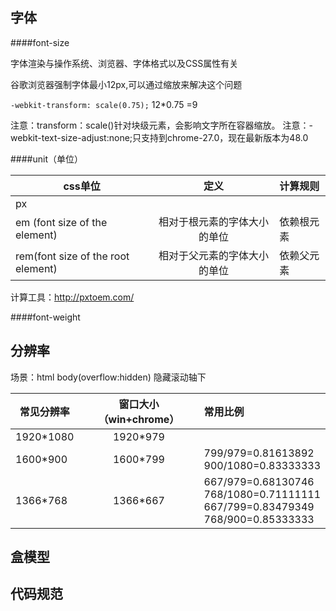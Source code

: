 字体
-----
  
####font-size

字体渲染与操作系统、浏览器、字体格式以及CSS属性有关

谷歌浏览器强制字体最小12px,可以通过缩放来解决这个问题

`-webkit-transform: scale(0.75);`  12*0.75 =9

注意：transform：scale()针对块级元素，会影响文字所在容器缩放。
注意：-webkit-text-size-adjust:none;只支持到chrome-27.0，现在最新版本为48.0

####unit（单位）

|css单位|定义       |计算规则|
|-------|:---------:|:-------|
|px     |           |        |
|em (font size of the element)  |  相对于根元素的字体大小的单位|依赖根元素|
|rem(font size of the root element)| 相对于父元素的字体大小的单位 |依赖父元素|


计算工具：http://pxtoem.com/

  
####font-weight


分辨率
------

场景：html body(overflow:hidden) 隐藏滚动轴下

|常见分辨率|窗口大小（win+chrome）|常用比例           |
|----------|:--------------------:|:------------------|
|1920*1080 |              1920*979|                   |
|1600*900  |              1600*799|799/979=0.81613892 <br> 900/1080=0.83333333|
|1366*768  |              1366*667|667/979=0.68130746 <br> 768/1080=0.71111111 <br> 667/799=0.83479349 <br> 768/900=0.85333333 |


盒模型
-------

代码规范
--------
